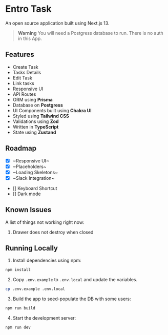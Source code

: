 # Entro Task

An open source application built using Next.js 13.

> **Warning**
> You will need a Postgress database to run.
> There is no auth in this App.


## Features

- Create Task
- Tasks Details
- Edit Task
- Link tasks
- Responsive UI
- API Routes
- ORM using **Prisma**
- Database on **Postgress**
- UI Components built using **Chakra UI**
- Styled using **Tailwind CSS**
- Validations using **Zod**
- Written in **TypeScript**
- State using **Zustand**

## Roadmap

- [x] ~Responsive UI~
- [x] ~Placeholders~
- [x] ~Loading Skeletons~
- [x] ~Slack Integration~
- [] Keyboard Shortcut
- [] Dark mode

## Known Issues

A list of things not working right now:

1. Drawer does not destroy when closed

## Running Locally

1. Install dependencies using npm:

```sh
npm install
```

2. Copy `.env.example` to `.env.local` and update the variables.

```sh
cp .env.example .env.local
```

3. Build the app to seed-populate the DB with some users:

```sh
npm run build
```

4. Start the development server:

```sh
npm run dev
```
